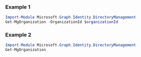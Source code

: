 ### Example 1
``` powershell
Import-Module Microsoft.Graph.Identity.DirectoryManagement
Get-MgOrganization -OrganizationId $organizationId
```
### Example 2
``` powershell
Import-Module Microsoft.Graph.Identity.DirectoryManagement
Get-MgOrganization
```
